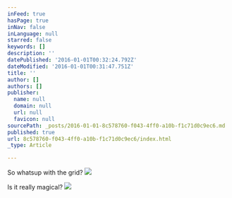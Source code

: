 ```yaml
---
inFeed: true
hasPage: true
inNav: false
inLanguage: null
starred: false
keywords: []
description: ''
datePublished: '2016-01-01T00:32:24.792Z'
dateModified: '2016-01-01T00:31:47.751Z'
title: ''
author: []
authors: []
publisher:
  name: null
  domain: null
  url: null
  favicon: null
sourcePath: _posts/2016-01-01-8c578760-f043-4ff0-a10b-f1c71d0c9ec6.md
published: true
url: 8c578760-f043-4ff0-a10b-f1c71d0c9ec6/index.html
_type: Article

---
```

So whatsup with the grid?
![](https://the-grid-user-content.s3-us-west-2.amazonaws.com/8d18a47c-e063-4d16-973c-b8d2379c8a65.jpg)

Is it really magical?
![](https://the-grid-user-content.s3-us-west-2.amazonaws.com/7840ca61-72c2-4a15-8a80-5ca1864149c0.jpg)